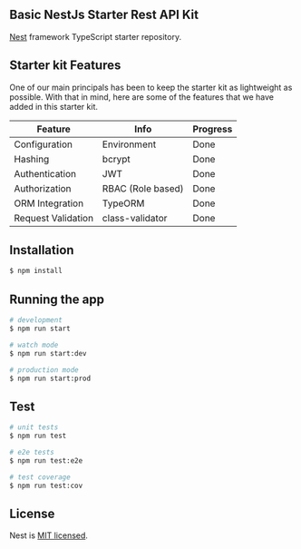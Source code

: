 ## Basic NestJs Starter Rest API Kit

[Nest](https://github.com/nestjs/nest) framework TypeScript starter repository.

## Starter kit Features

One of our main principals has been to keep the starter kit as lightweight as possible. With that in mind, here are some of the features that we have added in this starter kit.

| Feature                  | Info               | Progress |
|--------------------------|--------------------|----------|
| Configuration            | Environment        | Done     |
| Hashing                  | bcrypt             | Done     |
| Authentication           | JWT                | Done     |
| Authorization            | RBAC (Role based)  | Done     |
| ORM Integration          | TypeORM            | Done     |
| Request Validation       | class-validator    | Done     |


## Installation

```bash
$ npm install
```

## Running the app

```bash
# development
$ npm run start

# watch mode
$ npm run start:dev

# production mode
$ npm run start:prod
```

## Test

```bash
# unit tests
$ npm run test

# e2e tests
$ npm run test:e2e

# test coverage
$ npm run test:cov
```


## License

Nest is [MIT licensed](LICENSE).
